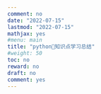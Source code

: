 ```yaml
---
comment: no
date: "2022-07-15"
lastmod: "2022-07-15"
mathjax: yes
#menu: main
title: "python🐍知识点学习总结"
#weight: 50
toc: no
reward: no
draft: no
comment: yes
---
```


